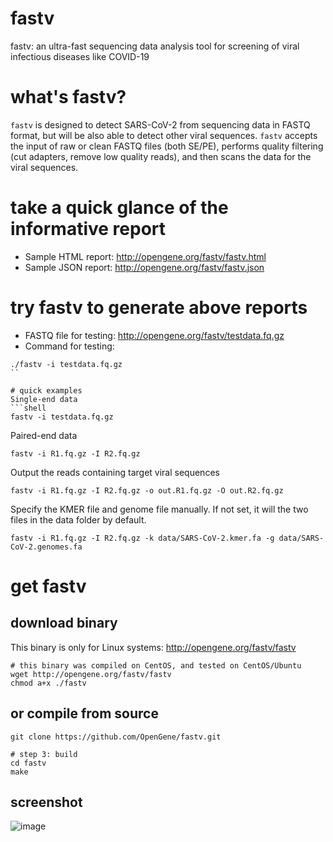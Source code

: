 # fastv
fastv: an ultra-fast sequencing data analysis tool for screening of viral infectious diseases like COVID-19

# what's fastv?
`fastv` is designed to detect SARS-CoV-2 from sequencing data in FASTQ format, but will be also able to detect other viral sequences. `fastv` accepts the input of raw or clean FASTQ files (both SE/PE), performs quality filtering (cut adapters, remove low quality reads), and then scans the data for the viral sequences.

# take a quick glance of the informative report
* Sample HTML report: http://opengene.org/fastv/fastv.html
* Sample JSON report: http://opengene.org/fastv/fastv.json

# try fastv to generate above reports
* FASTQ file for testing: http://opengene.org/fastv/testdata.fq.gz
* Command for testing: 
```shell
./fastv -i testdata.fq.gz
``

# quick examples
Single-end data
```shell
fastv -i testdata.fq.gz
```
Paired-end data
```shell
fastv -i R1.fq.gz -I R2.fq.gz
```
Output the reads containing target viral sequences
```shell
fastv -i R1.fq.gz -I R2.fq.gz -o out.R1.fq.gz -O out.R2.fq.gz
```
Specify the KMER file and genome file manually. If not set, it will the two files in the data folder by default.
```shell
fastv -i R1.fq.gz -I R2.fq.gz -k data/SARS-CoV-2.kmer.fa -g data/SARS-CoV-2.genomes.fa
```

# get fastv
## download binary 
This binary is only for Linux systems: http://opengene.org/fastv/fastv
```shell
# this binary was compiled on CentOS, and tested on CentOS/Ubuntu
wget http://opengene.org/fastv/fastv
chmod a+x ./fastv
```
## or compile from source
```shell
git clone https://github.com/OpenGene/fastv.git

# step 3: build
cd fastv
make
```

## screenshot
![image](http://www.opengene.org/fastv/fastv.png)   
